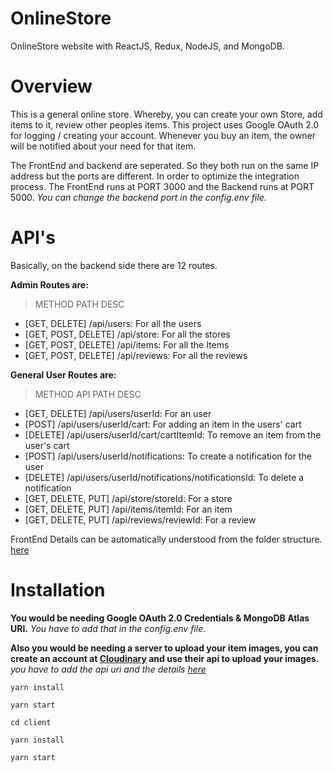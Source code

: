 # OnlineStore
OnlineStore website with ReactJS, Redux, NodeJS, and MongoDB.

# Overview
This is a general online store. Whereby, you can create your own Store, add items to it, review other peoples items. This project uses Google OAuth 2.0 for logging / creating your account. Whenever you buy an item, the owner will be notified about your need for that item.

The FrontEnd and backend are seperated. So they both run on the same IP address but the ports are different. In order to optimize the integration process. The FrontEnd runs at PORT 3000 and the Backend runs at PORT 5000. *You can change the backend port in the config.env file.*

# API's
Basically, on the backend side there are 12 routes.

__Admin Routes are:__
> METHOD PATH DESC
* [GET, DELETE] /api/users: For all the users
* [GET, POST, DELETE] /api/store: For all the stores
* [GET, POST, DELETE] /api/items: For all the Items
* [GET, POST, DELETE] /api/reviews: For all the reviews

__General User Routes are:__
> METHOD API PATH DESC
* [GET, DELETE] /api/users/userId: For an user
* [POST] /api/users/userId/cart: For adding an item in the users' cart
* [DELETE] /api/users/userId/cart/cartItemId: To remove an item from the user's cart
* [POST] /api/users/userId/notifications: To create a notification for the user
* [DELETE] /api/users/userId/notifications/notificationsId: To delete a notification
* [GET, DELETE, PUT] /api/store/storeId: For a store
* [GET, DELETE, PUT] /api/items/itemId: For an item
* [GET, DELETE, PUT] /api/reviews/reviewId: For a review

FrontEnd Details can be automatically understood from the folder structure.  [here](https://github.com/joshibhaumik/OnlineStore/tree/master/client/src/components)

# Installation
__You would be needing Google OAuth 2.0 Credentials & MongoDB Atlas URI.__
*You have to add that in the config.env file.*

__Also you would be needing a server to upload your item images, you can create an account at [Cloudinary](https://cloudinary.com/users/register/free) and use their api to upload your images.__ *you have to add the api uri and the details [here](https://github.com/joshibhaumik/OnlineStore/blob/master/client/src/components/Screens/CreateItem.js)*

```
yarn install

yarn start

cd client

yarn install

yarn start
```

